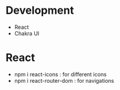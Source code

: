 
# Development

- React
- Chakra UI

# React
- npm i react-icons       : for different icons
- npm i react-router-dom  : for navigations

